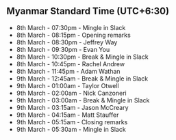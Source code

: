 ## Myanmar Standard Time (UTC+6:30)

- 8th March - 07:30pm - Mingle in Slack
- 8th March - 08:15pm - Opening remarks
- 8th March - 08:30pm - Jeffrey Way
- 8th March - 09:30pm - Evan You
- 8th March - 10:30pm - Break & Mingle in Slack
- 8th March - 10:45pm - Rachel Andrew
- 8th March - 11:45pm - Adam Wathan
- 9th March - 12:45am - Break & Mingle in Slack
- 9th March - 01:00am - Taylor Otwell
- 9th March - 02:00am - Nick Canzoneri
- 9th March - 03:00am - Break & Mingle in Slack
- 9th March - 03:15am - Jason McCreary
- 9th March - 04:15am - Matt Stauffer
- 9th March - 05:15am - Closing remarks
- 9th March - 05:30am - Mingle in Slack
